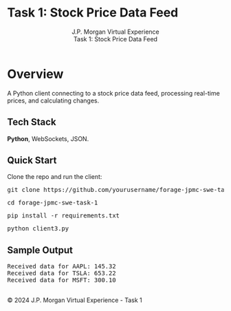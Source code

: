 <!DOCTYPE html>
<html lang="en">
<head>
    <meta charset="UTF-8">
    <meta name="viewport" content="width=device-width, initial-scale=1.0">
    <h1>Task 1: Stock Price Data Feed</h1>
</head>
<body>

<header>
    J.P. Morgan Virtual Experience <br> Task 1: Stock Price Data Feed
</header>

<div class="container">
    <h1>Overview</h1>
    <p>
        A Python client connecting to a stock price data feed, processing real-time prices, and calculating changes.
    </p>
    <h2>Tech Stack</h2>
    <p>
        <strong>Python</strong>, WebSockets, JSON.
    </p>
    <h2>Quick Start</h2>
    <p>Clone the repo and run the client:</p>
    <pre class="code-block">git clone https://github.com/yourusername/forage-jpmc-swe-task-1.git</pre>
    <pre class="code-block">cd forage-jpmc-swe-task-1</pre>
    <pre class="code-block">pip install -r requirements.txt</pre>
    <pre class="code-block">python client3.py</pre>
    <h2>Sample Output</h2>
    <pre class="code-block">
Received data for AAPL: 145.32
Received data for TSLA: 653.22
Received data for MSFT: 300.10
    </pre>
    <footer>
        &copy; 2024 J.P. Morgan Virtual Experience - Task 1
    </footer>
</div>

</body>
</html>
